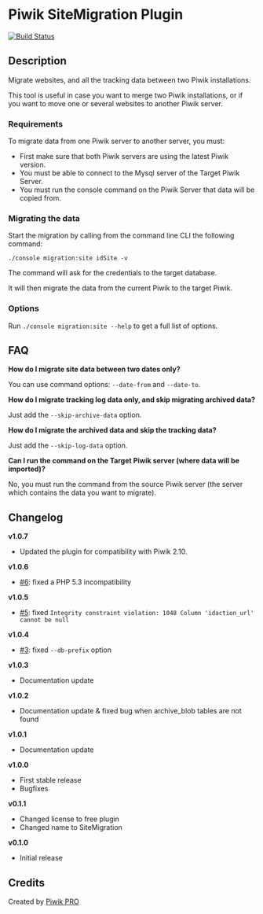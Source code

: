 # Piwik SiteMigration Plugin

[![Build Status](https://travis-ci.org/PiwikPRO/plugin-SiteMigration.svg?branch=master)](https://travis-ci.org/PiwikPRO/plugin-SiteMigration)

## Description

Migrate websites, and all the tracking data between two Piwik installations. 

This tool is useful in case you want to merge two Piwik installations, or if you want to move one or several websites to another Piwik server.

### Requirements

To migrate data from one Piwik server to another server, you must:

 * First make sure that both Piwik servers are using the latest Piwik version.
 * You must be able to connect to the Mysql server of the Target Piwik Server.
 * You must run the console command on the Piwik Server that data will be copied from.
  
### Migrating the data

Start the migration by calling from the command line CLI the following command:

    ./console migration:site idSite -v
    
The command will ask for the credentials to the target database.
 
It will then migrate the data from the current Piwik to the target Piwik.

### Options

Run `./console migration:site --help` to get a full list of options.
 
## FAQ

**How do I migrate site data between two dates only?**

You can use command options: `--date-from` and `--date-to`.

**How do I migrate tracking log data only, and skip migrating archived data?**

Just add the `--skip-archive-data` option.


**How do I migrate the archived data and skip the tracking data?**

Just add the `--skip-log-data` option.

**Can I run the command on the Target Piwik server (where data will be imported)?**

No, you must run the command from the source Piwik server (the server which contains the data you want to migrate).

## Changelog

**v1.0.7**

- Updated the plugin for compatibility with Piwik 2.10.

**v1.0.6**

- [#6](https://github.com/PiwikPRO/plugin-SiteMigration/issues/6): fixed a PHP 5.3 incompatibility

**v1.0.5**

- [#5](https://github.com/PiwikPRO/plugin-SiteMigration/issues/5): fixed `Integrity constraint violation: 1048 Column 'idaction_url' cannot be null`

**v1.0.4**

- [#3](https://github.com/PiwikPRO/plugin-SiteMigration/issues/3): fixed `--db-prefix` option

**v1.0.3**

- Documentation update

**v1.0.2**

- Documentation update & fixed bug when archive_blob tables are not found 

**v1.0.1**

- Documentation update

**v1.0.0**

- First stable release
- Bugfixes

**v0.1.1**

- Changed license to free plugin
- Changed name to SiteMigration

**v0.1.0**

- Initial release

## Credits

Created by [Piwik PRO](http://piwik.pro/)
